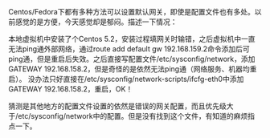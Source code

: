 <!--
author: qingliangcn
date: 2009-07-10
title: Centos 5下默认网关设置
tags: centos,网关
category: Linux/Unix/BSD
status: publish
summary: Centos/Fedora下都有多种方法可以设置默认网关，即使是配置文件也有多处。以前感觉的是方便，今天感觉却是郁闷。描述一下情况：本地虚拟机中安装了个Centos 5.2，安装过程填网关时输错，之后虚拟机中一直无法ping通外部网络，通过route add default gw
-->

<p>Centos/Fedora下都有多种方法可以设置默认网关，即使是配置文件也有多处。以前感觉的是方便，今天感觉却是郁闷。描述一下情况：</p>
<p>本地虚拟机中安装了个Centos 5.2，安装过程填网关时输错，之后虚拟机中一直无法ping通外部网络，通过route add default gw 192.168.159.2命令添加后可ping通，但是重启后失效。之后直接写配置文件/etc/sysconfig/network，添加 GATEWAY 192.168.158.2，但是奇怪的是依然无法ping通（网络服务、机器均重启）。 没办法只好直接在/etc/sysconfig/network-scripts/ifcfg-eth0中添加GATEWAY 192.168.158.2，重启，OK！</p>
<p>猜测是其他地方的配置文件设置的依然是错误的网关配置，而且优先级大于/etc/sysconfig/network中的配置。但是没有找到这个文件，有知道的麻烦指点一下。</p>
